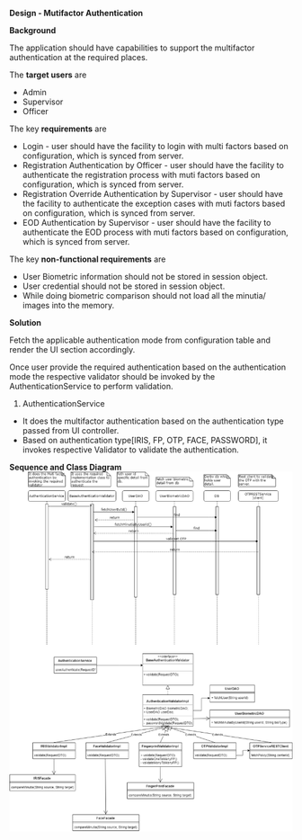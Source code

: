 **Design - Mutifactor Authentication**


**Background**

The application should have capabilities to support the multifactor authentication 
at the required places. 


The **target users** are

-   Admin
-   Supervisor
-   Officer


The key **requirements** are

-   Login - user should have the facility to login with multi factors based on configuration, which is synced 
    from server.
-   Registration Authentication by Officer - user should have the facility to authenticate the registration 
    process with muti factors based on configuration, which is synced from server.
-   Registration Override Authentication by Supervisor - user should have the facility to authenticate the 
    exception cases with muti factors based on configuration, which is synced from server.
-   EOD Authentication by Supervisor - user should have the facility to authenticate the EOD 
    process with muti factors based on configuration, which is synced from server.
    
The key **non-functional requirements** are

-   User Biometric information should not be stored in session object.
-   User credential should not be stored in session object.
-   While doing biometric comparison should not load all the minutia/ images into the memory.
 
	
**Solution**

Fetch the applicable authentication mode from configuration table and render the UI section accordingly.

Once user provide the required authentication based on the authentication mode the respective validator should be
invoked by the AuthenticationService to perform validation.

1.	AuthenticationService 
-   It does the multifactor authentication based on the authentication type passed from UI controller.
-   Based on authentication type[IRIS, FP, OTP, FACE, PASSWORD], it invokes respective Validator to validate
    the authentication.
    


**Sequence and Class Diagram**
![Authentication class diagram](_images/registration-multifactor-authentication.png)
